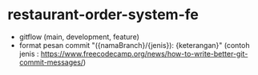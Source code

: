 # restaurant-order-system-fe

- gitflow (main, development, feature)
- format pesan commit "({namaBranch}/{jenis}): {keterangan}" (contoh jenis : https://www.freecodecamp.org/news/how-to-write-better-git-commit-messages/)

